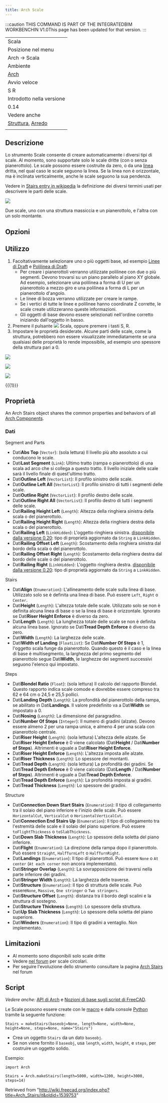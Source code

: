 ```yaml
---
title: Arch Scale
---
```


:::caution
THIS COMMAND IS PART OF THE INTEGRATEDBIM WORKBENCHIN V1.0This page has been updated for that version.
:::

|                                                                                                       |
| ----------------------------------------------------------------------------------------------------- |
| Scala                                                                                                 |
| Posizione nel menu                                                                                    |
| Arch → Scala                                                                                          |
| Ambiente                                                                                              |
| [Arch](/Arch_Workbench/it "Arch Workbench/it")                                                        |
| Avvio veloce                                                                                          |
| S R                                                                                                   |
| Introdotto nella versione                                                                             |
| 0.14                                                                                                  |
| Vedere anche                                                                                          |
| [Struttura](/Arch_Structure/it "Arch Structure/it"), [Arredo](/Arch_Equipment/it "Arch Equipment/it") |
|                                                                                                       |

## Descrizione

Lo strumento Scale consente di creare automaticamente i diversi tipi di scale. Al momento, sono supportate solo le scale dritte (con o senza pianerottolo). Le scale possono essere costruite da zero, o da una [linea](/Draft_Line/it "Draft Line/it") dritta, nel qual caso le scale seguono la linea. Se la linea non è orizzontale, ma è inclinata verticalmente, anche le scale seguono la sua pendenza.

Vedere in [Stairs entry in wikipedia](https://en.wikipedia.org/wiki/Stairs) la definizione dei diversi termini usati per descrivere le parti delle scale.

![](/images/Arch_Stairs_example.jpg)

Due scale, uno con una struttura massiccia e un pianerottolo, e l'altra con un solo montante.

## Opzioni

## Utilizzo

1. Facoltativamente selezionare uno o più oggetti base, ad esempio [Linee di Draft](/Draft_Line/it "Draft Line/it") e [Polilinea di Draft](/Draft_Wire/it "Draft Wire/it"):
   - Per creare i pianerottoli verranno utilizzate polilinee con due o più segmenti. Devono trovarsi su un piano parallelo al piano XY globale. Ad esempio, selezionare una polilinea a forma di U per un pianerottolo a mezzo giro e una polilinea a forma di L per un pianerottolo d'angolo.
   - Le linee di bozza verranno utilizzate per creare le rampe.
   - Se i vertici di tutte le linee e polilinee hanno coordinate Z corrette, le scale create utilizzeranno queste informazioni.
   - Gli oggetti di base devono essere selezionati nell'ordine corretto iniziando dall'oggetto in basso.
2. Premere il pulsante ![](/images/Arch_Stairs.svg) Scala, oppure premere i tasti S, R.
3. Impostare le proprietà desiderate. Alcune parti delle scale, come la struttura, potrebbero non essere visualizzate immediatamente se una qualsiasi delle proprietà lo rende impossibile, ad esempio uno spessore della struttura pari a 0.

![](/images/Stairs_and_Landing_02.png)

![](/images/Stairs_and_Landing_01.png)

![](/images/Arch_Stairs_Complex_Example.png)

{{{1}}}

## Proprietà

An Arch Stairs object shares the common properties and behaviors of all [Arch Components](/Arch_Component "Arch Component").

### Dati

Segment and Parts

- Dati**Abs Top** (`Vector`): (sola lettura) Il livello più alto assoluto a cui conducono le scale.
- Dati**Last Segment** (`Link`): Ultimo tratto (rampa o pianerottolo) di una scala ad arco che si collega a questo tratto. Il livello iniziale delle scale sarà il livello finale di quest'ultimo tratto.
- Dati**Outline Left** (`VectorList`): Il profilo sinistro delle scale.
- Dati**Outline Left All** (`VectorList`): Il profilo sinistro di tutti i segmenti delle scale.
- Dati**Outline Right** (`VectorList`): Il profilo destro delle scale.
- Dati**Outline Right All** (`VectorList`): Il profilo destro di tutti i segmenti delle scale.
- Dati**Railing Height Left** (`Length`): Altezza della ringhiera sinistra della scala o del pianerottolo.
- Dati**Railing Height Right** (`Length`): Altezza della ringhiera destra della scala o del pianerottolo.
- Dati**Railing Left** (`LinkHidden`): L'oggetto ringhiera sinistra. [disponibile dalla versione 0.20](/Release_notes_0.20/it "Release notes 0.20/it"): tipo di proprietà aggiornato da `String` a `LinkHidden`.
- Dati**Railing Offset Left** (`Length`): Scostamento della ringhiera sinistra dal bordo della scala o del pianerottolo.
- Dati**Railing Offset Right** (`Length`): Scostamento della ringhiera destra dal bordo delle scale o del pianerottolo.
- Dati**Railing Right** (`LinkHidden`): L'oggetto ringhiera destra. [disponibile dalla versione 0.20](/Release_notes_0.20/it "Release notes 0.20/it"): tipo di proprietà aggiornato da `String` a `LinkHidden`.

Stairs

- Dati**Align** (`Enumeration`): L'allineamento delle scale sulla linea di base. Utilizzato solo se è definita una linea di base. Può essere `Left`, `Right` o `Center`.
- Dati**Height** (`Length`): L'altezza totale delle scale. Utilizzato solo se non è definita alcuna linea di base o se la linea di base è orizzontale. Ignorato se Dati**Riser Height Enforce** è diverso da zero.
- Dati**Length** (`Length`): La lunghezza totale delle scale se non è definita alcuna linea base. Ignorato se Dati**Tread Depth Enforce** è diverso da zero.
- Dati**Width** (`Length`): La larghezza delle scale.
- Dati**Width of Landing** (`FloatList`): Se Dati**Number Of Steps** è 1, l'oggetto scala funge da pianerottolo. Quando questo è il caso e la linea di base è multisegmento, la larghezza del primo segmento del pianerottolo segue Dati**Width**, le larghezze dei segmenti successivi seguono l'elenco qui impostato.

Steps

- Dati**Blondel Ratio** (`Float`): (sola lettura) Il calcolo del rapporto Blondel. Questo rapporto indica scale comode e dovrebbe essere compreso tra 62 e 64 cm o 24,5 e 25,5 pollici.
- Dati**Landing Depth** (`Length`): La profondità del pianerottolo della rampa, se abilitato in Dati**Landings**. Il valore predefinito va a Dati**Width** se impostato a 0.
- Dati**Nosing** (`Length`): La dimensione del paragradino.
- Dati**Number Of Steps** (`Integer`): Il numero di gradini (alzate). Devono essere almeno 2 per una rampa unica, e almeno 4 per una scala con pianerottolo centrale.
- Dati**Riser Height** (`Length`): (sola lettura) L'altezza delle alzate. Se Dati**Riser Height Enforce** è 0 viene calcolato (Dati**Height** / Dati**Number of Steps**). Altrimenti è uguale a Dati**Riser Height Enforce**.
- Dati**Riser Height Enforce** (`Length`): L'altezza imposta alle alzate.
- Dati**Riser Thickness** (`Length`): Lo spessore dei montanti.
- Dati**Tread Depth** (`Length`): (sola lettura) La profondità dei gradini. Se Dati**Tread Depth Enforce** è 0 viene calcolato (Dati**Length** / Dati**Number of Steps**). Altrimenti è uguale a Dati**Tread Depth Enforce**.
- Dati**Tread Depth Enforce** (`Length`): La profondità imposta ai gradini.
- Dati**Tread Thickness** (`Length`): Lo spessore dei gradini.

Structure

- Dati**Connection Down Start Stairs** (`Enumeration`): Il tipo di collegamento tra il solaio del piano inferiore e l'inizio delle scale. Può essere `HorizontalCut`, `VerticalCut` o `HorizontalVerticalCut`.
- Dati**Connection End Stairs Up** (`Enumeration`): Il tipo di collegamento tra l'estremità delle scale e il solaio del piano superiore. Può essere `toFlightThickness` o `toSlabThickness`.
- Dati**Down Slab Thickness** (`Length`): Lo spessore della soletta del piano inferiore.
- Dati**Flight** (`Enumeration`): La direzione della rampa dopo il pianerottolo. Può essere `Straight`, `HalfTurnLeft` o `HalfTurnRight`.
- Dati**Landings** (`Enumeration`): Il tipo di pianerottoli. Può essere `None` o `At center` (`At each corner` non ancora implementato).
- Dati**Stringer Overlap** (`Length`): La sovrapposizione dei traversi nella parte inferiore dei gradini.
- Dati**Stringer Width** (`Length`): La larghezza delle traverse.
- Dati**Structure** (`Enumeration`): Il tipo di struttura delle scale. Può essere`None`, `Massive`, `One stringer` o `Two stringers`.
- Dati**Structure Offset** (`Length`): distanza tra il bordo degli scalini e la struttura di sostegno.
- Dati**Structure Thickness** (`Length`): Lo spessore della struttura.
- Dati**Up Slab Thickness** (`Length`): Lo spessore della soletta del piano superiore.
- Dati**Winders** (`Enumeration`): Il tipo di gradini a ventaglio. Non implementato.

## Limitazioni

- Al momento sono disponibili solo scale dritte
- Vedere [nel forum](http://forum.freecadweb.org/viewtopic.php?f=23&t=6534) per scale circolari.
- Per seguire l'evoluzione dello strumento consultare la pagina [Arch Stairs](http://forum.freecadweb.org/viewtopic.php?f=9&t=4564) nel forum

## Script

_Vedere anche:_ [API di Arch](/Arch_API/it "Arch API/it") e [Nozioni di base sugli script di FreeCAD](/FreeCAD_Scripting_Basics/it "FreeCAD Scripting Basics/it").

Le Scale possono essere create con le [macro](/Macros/it "Macros/it") e dalla console [Python](/Python/it "Python/it") tramite la seguente funzione:

```
Stairs = makeStairs(baseobj=None, length=None, width=None, height=None, steps=None, name="Stairs")

```

- Crea un oggetto `Stairs` da un dato `baseobj`.
- Se non viene fornito il `baseobj`, usa `length`, `width`, `height`, e `steps`, per costruire un oggetto solido.

Esempio:

```
import Arch

Stairs = Arch.makeStairs(length=5000, width=1200, height=3000, steps=14)

```

Retrieved from "<http://wiki.freecad.org/index.php?title=Arch_Stairs/it&oldid=1539753>"
